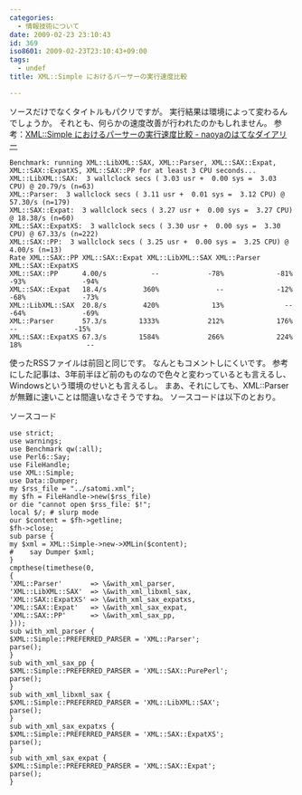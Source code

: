 ```yaml
---
categories:
  - 情報技術について
date: 2009-02-23 23:10:43
id: 369
iso8601: 2009-02-23T23:10:43+09:00
tags:
  - undef
title: XML::Simple におけるパーサーの実行速度比較

---
```


<p>ソースだけでなくタイトルもパクリですが。
実行結果は環境によって変わるんでしょうか。
それとも、何らかの速度改善が行われたのかもしれません。
参考：<a href="http://d.hatena.ne.jp/naoya/20050801/1122884138" target="_blank">XML::Simple におけるパーサーの実行速度比較 - naoyaのはてなダイアリー</a></p>

<pre><code>Benchmark: running XML::LibXML::SAX, XML::Parser, XML::SAX::Expat, XML::SAX::ExpatXS, XML::SAX::PP for at least 3 CPU seconds...
XML::LibXML::SAX:  3 wallclock secs ( 3.03 usr +  0.00 sys =  3.03 CPU) @ 20.79/s (n=63)
XML::Parser:  3 wallclock secs ( 3.11 usr +  0.01 sys =  3.12 CPU) @ 57.30/s (n=179)
XML::SAX::Expat:  3 wallclock secs ( 3.27 usr +  0.00 sys =  3.27 CPU) @ 18.38/s (n=60)
XML::SAX::ExpatXS:  3 wallclock secs ( 3.30 usr +  0.00 sys =  3.30 CPU) @ 67.33/s (n=222)
XML::SAX::PP:  3 wallclock secs ( 3.25 usr +  0.00 sys =  3.25 CPU) @  4.00/s (n=13)
Rate XML::SAX::PP XML::SAX::Expat XML::LibXML::SAX XML::Parser XML::SAX::ExpatXS
XML::SAX::PP      4.00/s           --            -78%             -81%        -93%              -94%
XML::SAX::Expat   18.4/s         360%              --             -12%        -68%              -73%
XML::LibXML::SAX  20.8/s         420%             13%               --        -64%              -69%
XML::Parser       57.3/s        1333%            212%             176%          --              -15%
XML::SAX::ExpatXS 67.3/s        1584%            266%             224%         18%                --
</code></pre>

<p>使ったRSSファイルは前回と同じです。
なんともコメントしにくいです。
参考にした記事は、3年前半ほど前のものなので色々と変わっているとも言えるし、Windowsという環境のせいとも言えるし。
まあ、それにしても、XML::Parserが無難に速いことは間違いなさそうですね。
ソースコードは以下のとおり。</p>

<p>
ソースコード</p>

<pre><code>use strict;
use warnings;
use Benchmark qw(:all);
use Perl6::Say;
use FileHandle;
use XML::Simple;
use Data::Dumper;
my &#36;rss_file = &#34;../satomi.xml&#34;;
my &#36;fh = FileHandle-&#62;new(&#36;rss_file)
or die &#34;cannot open &#36;rss_file: &#36;!&#34;;
local &#36;/; # slurp mode
our &#36;content = &#36;fh-&#62;getline;
&#36;fh-&#62;close;
sub parse {
my &#36;xml = XML::Simple-&#62;new-&#62;XMLin(&#36;content);
#    say Dumper &#36;xml;
}
cmpthese(timethese(0,
{
'XML::Parser'       =&#62; \&#38;with_xml_parser,
'XML::LibXML::SAX'  =&#62; \&#38;with_xml_libxml_sax,
'XML::SAX::ExpatXS' =&#62; \&#38;with_xml_sax_expatxs,
'XML::SAX::Expat'   =&#62; \&#38;with_xml_sax_expat,
'XML::SAX::PP'      =&#62; \&#38;with_xml_sax_pp,
}));
sub with_xml_parser {
&#36;XML::Simple::PREFERRED_PARSER = 'XML::Parser';
parse();
}
sub with_xml_sax_pp {
&#36;XML::Simple::PREFERRED_PARSER = 'XML::SAX::PurePerl';
parse();
}
sub with_xml_libxml_sax {
&#36;XML::Simple::PREFERRED_PARSER = 'XML::LibXML::SAX';
parse();
}
sub with_xml_sax_expatxs {
&#36;XML::Simple::PREFERRED_PARSER = 'XML::SAX::ExpatXS';
parse();
}
sub with_xml_sax_expat {
&#36;XML::Simple::PREFERRED_PARSER = 'XML::SAX::Expat';
parse();
}
</code></pre>
    	